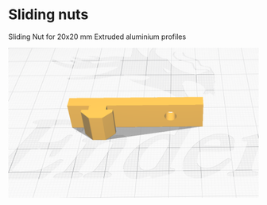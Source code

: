 # Sliding nuts

Sliding Nut for 20x20 mm Extruded aluminium profiles

![sliding-nut-20x20-profile](sliding-nut-20x20-profile.png)